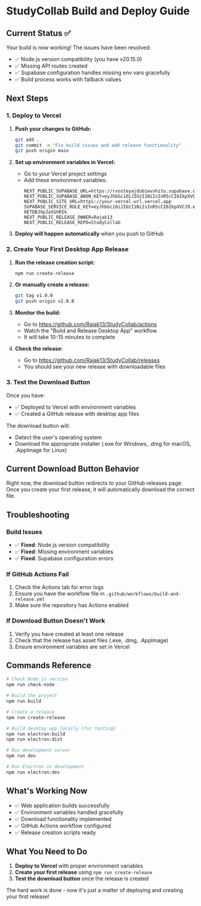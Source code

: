 # StudyCollab Build and Deploy Guide

## Current Status ✅

Your build is now working! The issues have been resolved:

- ✅ Node.js version compatibility (you have v20.15.0)
- ✅ Missing API routes created
- ✅ Supabase configuration handles missing env vars gracefully
- ✅ Build process works with fallback values

## Next Steps

### 1. Deploy to Vercel

1. **Push your changes to GitHub:**
   ```bash
   git add .
   git commit -m "Fix build issues and add release functionality"
   git push origin main
   ```

2. **Set up environment variables in Vercel:**
   - Go to your Vercel project settings
   - Add these environment variables:
     ```
     NEXT_PUBLIC_SUPABASE_URL=https://rvosteyajdubiwvvhitu.supabase.co
     NEXT_PUBLIC_SUPABASE_ANON_KEY=eyJhbGciOiJIUzI1NiIsInR5cCI6IkpXVCJ9.eyJpc3MiOiJzdXBhYmFzZSIsInJlZiI6InJ2b3N0ZXlhamR1Yml3dnZoaXR1Iiwicm9sZSI6ImFub24iLCJpYXQiOjE3NTI5MzYzNzQsImV4cCI6MjA2ODUxMjM3NH0.Pyby3MPmFWHNJ3ijLhZGwTD8DhCa1Ibd9L5iUMcrljI
     NEXT_PUBLIC_SITE_URL=https://your-vercel-url.vercel.app
     SUPABASE_SERVICE_ROLE_KEY=eyJhbGciOiJIUzI1NiIsInR5cCI6IkpXVCJ9.eyJpc3MiOiJzdXBhYmFzZSIsInJlZiI6InJ2b3N0ZXlhamR1Yml3dnZoaXR1Iiwicm9sZSI6InNlcnZpY2Vfcm9sZSIsImlhdCI6MTc1MjkzNjM3NCwiZXhwIjoyMDY4NTEyMzc0fQ.mEORDzI8AiNXAUZicrfvzUBHI9-0ETDBJ9pJatGhRIk
     NEXT_PUBLIC_RELEASE_OWNER=Rajak13
     NEXT_PUBLIC_RELEASE_REPO=StudyCollab
     ```

3. **Deploy will happen automatically** when you push to GitHub

### 2. Create Your First Desktop App Release

1. **Run the release creation script:**
   ```bash
   npm run create-release
   ```

2. **Or manually create a release:**
   ```bash
   git tag v1.0.0
   git push origin v1.0.0
   ```

3. **Monitor the build:**
   - Go to https://github.com/Rajak13/StudyCollab/actions
   - Watch the "Build and Release Desktop App" workflow
   - It will take 10-15 minutes to complete

4. **Check the release:**
   - Go to https://github.com/Rajak13/StudyCollab/releases
   - You should see your new release with downloadable files

### 3. Test the Download Button

Once you have:
- ✅ Deployed to Vercel with environment variables
- ✅ Created a GitHub release with desktop app files

The download button will:
- Detect the user's operating system
- Download the appropriate installer (.exe for Windows, .dmg for macOS, .AppImage for Linux)

## Current Download Button Behavior

Right now, the download button redirects to your GitHub releases page. Once you create your first release, it will automatically download the correct file.

## Troubleshooting

### Build Issues
- ✅ **Fixed**: Node.js version compatibility
- ✅ **Fixed**: Missing environment variables
- ✅ **Fixed**: Supabase configuration errors

### If GitHub Actions Fail
1. Check the Actions tab for error logs
2. Ensure you have the workflow file in `.github/workflows/build-and-release.yml`
3. Make sure the repository has Actions enabled

### If Download Button Doesn't Work
1. Verify you have created at least one release
2. Check that the release has asset files (.exe, .dmg, .AppImage)
3. Ensure environment variables are set in Vercel

## Commands Reference

```bash
# Check Node.js version
npm run check-node

# Build the project
npm run build

# Create a release
npm run create-release

# Build desktop app locally (for testing)
npm run electron:build
npm run electron:dist

# Run development server
npm run dev

# Run Electron in development
npm run electron:dev
```

## What's Working Now

- ✅ Web application builds successfully
- ✅ Environment variables handled gracefully
- ✅ Download functionality implemented
- ✅ GitHub Actions workflow configured
- ✅ Release creation scripts ready

## What You Need to Do

1. **Deploy to Vercel** with proper environment variables
2. **Create your first release** using `npm run create-release`
3. **Test the download button** once the release is created

The hard work is done - now it's just a matter of deploying and creating your first release!